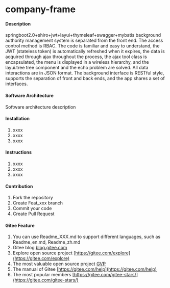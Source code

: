 # company-frame

#### Description
springboot2.0+shiro+jwt+layui+thymeleaf+swagger+mybatis background authority management system is separated from the front end. The access control method is RBAC. The code is familiar and easy to understand, the JWT (stateless token) is automatically refreshed when it expires, the data is acquired through ajax throughout the process, the ajax tool class is encapsulated, the menu is displayed in a wireless hierarchy, and the layui.tree tree component and the echo problem are solved. All data interactions are in JSON format. The background interface is RESTful style, supports the separation of front and back ends, and the app shares a set of interfaces. 

#### Software Architecture
Software architecture description

#### Installation

1.  xxxx
2.  xxxx
3.  xxxx

#### Instructions

1.  xxxx
2.  xxxx
3.  xxxx

#### Contribution

1.  Fork the repository
2.  Create Feat_xxx branch
3.  Commit your code
4.  Create Pull Request


#### Gitee Feature

1.  You can use Readme\_XXX.md to support different languages, such as Readme\_en.md, Readme\_zh.md
2.  Gitee blog [blog.gitee.com](https://blog.gitee.com)
3.  Explore open source project [https://gitee.com/explore](https://gitee.com/explore)
4.  The most valuable open source project [GVP](https://gitee.com/gvp)
5.  The manual of Gitee [https://gitee.com/help](https://gitee.com/help)
6.  The most popular members  [https://gitee.com/gitee-stars/](https://gitee.com/gitee-stars/)
